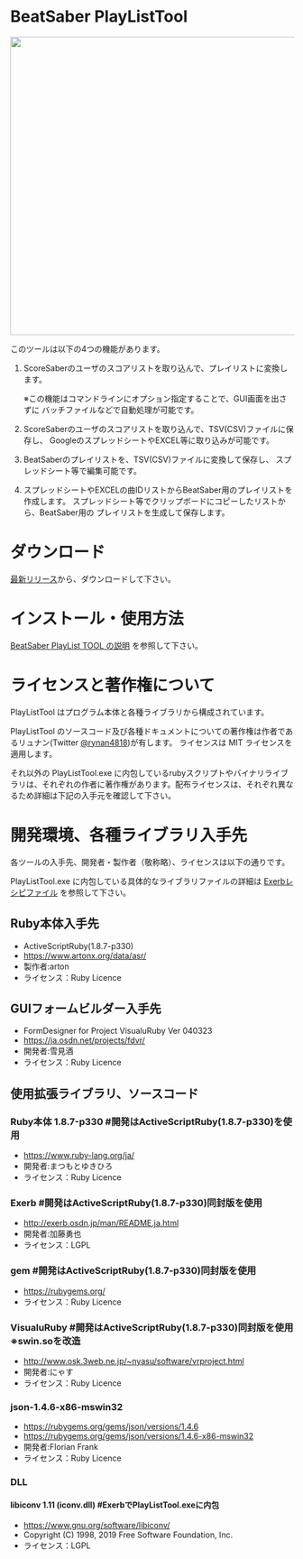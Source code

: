 # BeatSaber PlayListTool

<img src="https://user-images.githubusercontent.com/14249877/149654844-5f67b7f3-71cc-4a93-9619-4cba55582361.png" width="589" height="529">

このツールは以下の4つの機能があります。

1. ScoreSaberのユーザのスコアリストを取り込んで、プレイリストに変換します。

    ※この機能はコマンドラインにオプション指定することで、GUI画面を出さずに
    バッチファイルなどで自動処理が可能です。

2. ScoreSaberのユーザのスコアリストを取り込んで、TSV(CSV)ファイルに保存し、
 GoogleのスプレッドシートやEXCEL等に取り込みが可能です。

3. BeatSaberのプレイリストを、TSV(CSV)ファイルに変換して保存し、
スプレッドシート等で編集可能です。

4. スプレッドシートやEXCELの曲IDリストからBeatSaber用のプレイリストを作成します。
スプレッドシート等でクリップボードにコピーしたリストから、BeatSaber用の
プレイリストを生成して保存します。

# ダウンロード
[最新リリース](https://github.com/rynan4818/PlayListTool/releases)から、ダウンロードして下さい。
# インストール・使用方法

[BeatSaber PlayList TOOL の説明](https://docs.google.com/document/d/1ws1JUhqsRc-7NcBkgwIAT9jMnaTvSlcR1WGLQf9M-_8/edit?usp=sharing)
を参照して下さい。

# ライセンスと著作権について

PlayListTool はプログラム本体と各種ライブラリから構成されています。

PlayListTool のソースコード及び各種ドキュメントについての著作権は作者であるリュナン(Twitter [@rynan4818](https://twitter.com/rynan4818))が有します。
ライセンスは MIT ライセンスを適用します。

それ以外の PlayListTool.exe に内包しているrubyスクリプトやバイナリライブラリは、それぞれの作者に著作権があります。配布ライセンスは、それぞれ異なるため詳細は下記の入手元を確認して下さい。

# 開発環境、各種ライブラリ入手先

各ツールの入手先、開発者・製作者（敬称略）、ライセンスは以下の通りです。

PlayListTool.exe に内包している具体的なライブラリファイルの詳細は [Exerbレシピファイル](source/core_cui.exy) を参照して下さい。

## Ruby本体入手先
- ActiveScriptRuby(1.8.7-p330)
- https://www.artonx.org/data/asr/
- 製作者:arton
- ライセンス：Ruby Licence

## GUIフォームビルダー入手先
- FormDesigner for Project VisualuRuby Ver 040323
- https://ja.osdn.net/projects/fdvr/
- 開発者:雪見酒
- ライセンス：Ruby Licence

## 使用拡張ライブラリ、ソースコード

### Ruby本体 1.8.7-p330              #開発はActiveScriptRuby(1.8.7-p330)を使用
- https://www.ruby-lang.org/ja/
- 開発者:まつもとゆきひろ
- ライセンス：Ruby Licence

### Exerb                            #開発はActiveScriptRuby(1.8.7-p330)同封版を使用
- http://exerb.osdn.jp/man/README.ja.html
- 開発者:加藤勇也
- ライセンス：LGPL

### gem                              #開発はActiveScriptRuby(1.8.7-p330)同封版を使用
- https://rubygems.org/
- ライセンス：Ruby Licence

### VisualuRuby                      #開発はActiveScriptRuby(1.8.7-p330)同封版を使用 ※swin.soを改造
- http://www.osk.3web.ne.jp/~nyasu/software/vrproject.html
- 開発者:にゃす
- ライセンス：Ruby Licence

### json-1.4.6-x86-mswin32
- https://rubygems.org/gems/json/versions/1.4.6
- https://rubygems.org/gems/json/versions/1.4.6-x86-mswin32
- 開発者:Florian Frank
- ライセンス：Ruby Licence

### DLL

#### libiconv 1.11  (iconv.dll)       #ExerbでPlayListTool.exeに内包
- https://www.gnu.org/software/libiconv/
- Copyright (C) 1998, 2019 Free Software Foundation, Inc.
- ライセンス：LGPL
